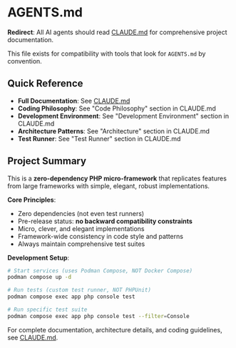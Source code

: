 # AGENTS.md

**Redirect**: All AI agents should read [CLAUDE.md](CLAUDE.md) for comprehensive project documentation.

This file exists for compatibility with tools that look for `AGENTS.md` by convention.

## Quick Reference

- **Full Documentation**: See [CLAUDE.md](CLAUDE.md)
- **Coding Philosophy**: See "Code Philosophy" section in CLAUDE.md
- **Development Environment**: See "Development Environment" section in CLAUDE.md
- **Architecture Patterns**: See "Architecture" section in CLAUDE.md
- **Test Runner**: See "Test Runner" section in CLAUDE.md

## Project Summary

This is a **zero-dependency PHP micro-framework** that replicates features from large frameworks with simple, elegant, robust implementations.

**Core Principles**:
- Zero dependencies (not even test runners)
- Pre-release status: **no backward compatibility constraints**
- Micro, clever, and elegant implementations
- Framework-wide consistency in code style and patterns
- Always maintain comprehensive test suites

**Development Setup**:
```bash
# Start services (uses Podman Compose, NOT Docker Compose)
podman compose up -d

# Run tests (custom test runner, NOT PHPUnit)
podman compose exec app php console test

# Run specific test suite
podman compose exec app php console test --filter=Console
```

For complete documentation, architecture details, and coding guidelines, see [CLAUDE.md](CLAUDE.md).
